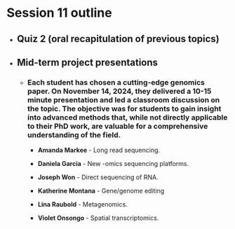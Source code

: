 # Session 11 outline

* ## Quiz 2 (oral recapitulation of previous topics)
* ## Mid-term project presentations

   * ### Each student has chosen a cutting-edge genomics paper. On November 14, 2024, they delivered a 10-15 minute presentation and led a classroom discussion on the topic. The objective was for students to gain insight into advanced methods that, while not directly applicable to their PhD work, are valuable for a comprehensive understanding of the field. 

       * **Amanda Markee** - Long read sequencing.
    
       * **Daniela Garcia** - New -omics sequencing platforms.

       * **Joseph Won** - Direct sequencing of RNA.
    
       * **Katherine Montana** - Gene/genome editing
    
       * **Lina Raubold** - Metagenomics.
    
       * **Violet Onsongo** - Spatial transcriptomics. 
